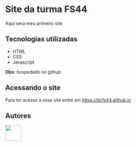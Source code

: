 # Site da turma FS44
Aqui sera meu primeiro site

## Tecnologias utilizadas
- HTML
- CSS
- Javascript

**Obs:** hospedado no github

## Acessando o site
Para ter acesso a esse site entre em <https://dcfs44.github.io>

## Autores
<img src="https://w7.pngwing.com/pngs/1005/511/png-transparent-web-development-html-logo-world-wide-web-consortium-create-html-signature-angle-text-rectangle-thumbnail.png" width="50px">
